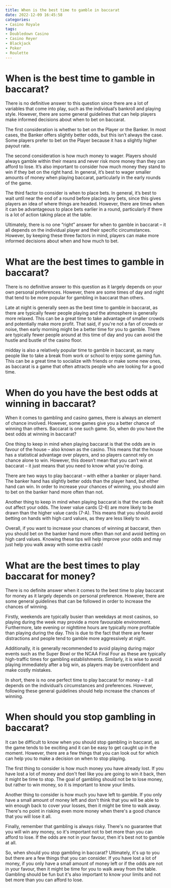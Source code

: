 ```yaml
---
title: When is the best time to gamble in baccarat
date: 2022-12-09 16:45:58
categories:
- Casino Royale
tags:
- Doubledown Casino
- Casino Reyer
- Blackjack
- Poker
- Roulette
---
```



#  When is the best time to gamble in baccarat?

There is no definitive answer to this question since there are a lot of variables that come into play, such as the individual’s bankroll and playing style. However, there are some general guidelines that can help players make informed decisions about when to bet on baccarat.

The first consideration is whether to bet on the Player or the Banker. In most cases, the Banker offers slightly better odds, but this isn’t always the case. Some players prefer to bet on the Player because it has a slightly higher payout rate.

The second consideration is how much money to wager. Players should always gamble within their means and never risk more money than they can afford to lose. It’s also important to consider how much money they stand to win if they bet on the right hand. In general, it’s best to wager smaller amounts of money when playing baccarat, particularly in the early rounds of the game.

The third factor to consider is when to place bets. In general, it’s best to wait until near the end of a round before placing any bets, since this gives players an idea of where things are headed. However, there are times when it can be advantageous to place bets earlier in a round, particularly if there is a lot of action taking place at the table.

Ultimately, there is no one “right” answer for when to gamble in baccarat – it all depends on the individual player and their specific circumstances. However, by keeping these three factors in mind, players can make more informed decisions about when and how much to bet.

#  What are the best times to gamble in baccarat?

There is no definitive answer to this question as it largely depends on your own personal preferences. However, there are some times of day and night that tend to be more popular for gambling in baccarat than others.

Late at night is generally seen as the best time to gamble in baccarat, as there are typically fewer people playing and the atmosphere is generally more relaxed. This can be a great time to take advantage of smaller crowds and potentially make more profit. That said, if you're not a fan of crowds or noise, then early morning might be a better time for you to gamble. There are typically fewer people around at this time of day and you can avoid the hustle and bustle of the casino floor.

 midday is also a relatively popular time to gamble in baccarat, as many people like to take a break from work or school to enjoy some gaming fun. This can be a great time to socialize with friends or make some new ones, as baccarat is a game that often attracts people who are looking for a good time.

#  When do you have the best odds at winning in baccarat?

When it comes to gambling and casino games, there is always an element of chance involved. However, some games give you a better chance of winning than others. Baccarat is one such game. So, when do you have the best odds at winning in baccarat?

One thing to keep in mind when playing baccarat is that the odds are in favour of the house – also known as the casino. This means that the house has a statistical advantage over players, and so players cannot rely on chance alone to win. However, this doesn’t mean that you can’t win at baccarat – it just means that you need to know what you’re doing.

There are two ways to play baccarat – with either a banker or player hand. The banker hand has slightly better odds than the player hand, but either hand can win. In order to increase your chances of winning, you should aim to bet on the banker hand more often than not.

Another thing to keep in mind when playing baccarat is that the cards dealt out affect your odds. The lower value cards (2-6) are more likely to be drawn than the higher value cards (7-A). This means that you should avoid betting on hands with high card values, as they are less likely to win.

Overall, if you want to increase your chances of winning at baccarat, then you should bet on the banker hand more often than not and avoid betting on high card values. Knowing these tips will help improve your odds and may just help you walk away with some extra cash!

#  What are the best times to play baccarat for money?

There is no definite answer when it comes to the best time to play baccarat for money as it largely depends on personal preference. However, there are some general guidelines that can be followed in order to increase the chances of winning.

Firstly, weekends are typically busier than weekdays at most casinos, so playing during the week may provide a more favourable environment. Furthermore, late evening or nighttime hours are typically more profitable than playing during the day. This is due to the fact that there are fewer distractions and people tend to gamble more aggressively at night.

Additionally, it is generally recommended to avoid playing during major events such as the Super Bowl or the NCAA Final Four as these are typically high-traffic times for gambling establishments. Similarly, it is wise to avoid playing immediately after a big win, as players may be overconfident and make costly mistakes.

In short, there is no one perfect time to play baccarat for money – it all depends on the individual’s circumstances and preferences. However, following these general guidelines should help increase the chances of winning.

#  When should you stop gambling in baccarat?

It can be difficult to know when you should stop gambling in baccarat, as the game tends to be exciting and it can be easy to get caught up in the moment. However, there are a few things that you can look out for which can help you to make a decision on when to stop playing.

The first thing to consider is how much money you have already lost. If you have lost a lot of money and don't feel like you are going to win it back, then it might be time to stop. The goal of gambling should not be to lose money, but rather to win money, so it is important to know your limits.

Another thing to consider is how much you have left to gamble. If you only have a small amount of money left and don't think that you will be able to win enough back to cover your losses, then it might be time to walk away. There's no point in risking even more money when there's a good chance that you will lose it all.

Finally, remember that gambling is always risky. There's no guarantee that you will win any money, so it's important not to bet more than you can afford to lose. If the odds are not in your favour, then it's best not to gamble at all.

So, when should you stop gambling in baccarat? Ultimately, it's up to you but there are a few things that you can consider. If you have lost a lot of money, if you only have a small amount of money left or if the odds are not in your favour, then it might be time for you to walk away from the table. Gambling should be fun but it's also important to know your limits and not bet more than you can afford to lose.
